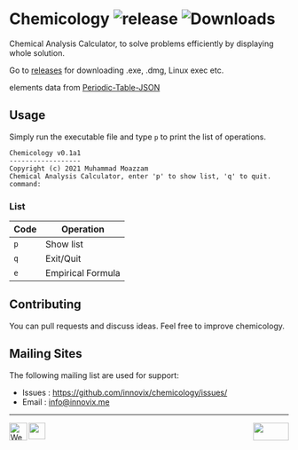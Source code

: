 # Chemicology ![release](https://img.shields.io/github/v/release/moazzam125/chemicology?include_prereleases) ![Downloads](https://img.shields.io/github/downloads/moazzam125/chemicology/total)

Chemical Analysis Calculator, to solve problems efficiently by displaying whole solution.

Go to [releases](https://github.com/moazzam125/chemicology/releases) for downloading .exe, .dmg, Linux exec etc.

elements data from [Periodic-Table-JSON](https://github.com/Bowserinator/Periodic-Table-JSON)

## Usage

Simply run the executable file and type `p` to print the list of operations.
```
Chemicology v0.1a1
------------------
Copyright (c) 2021 Muhammad Moazzam
Chemical Analysis Calculator, enter 'p' to show list, 'q' to quit.
command: 
```

### List
| Code | Operation |
|------|-----------|
| `p` | Show list |
| `q` | Exit/Quit |
|`e` | Empirical Formula |

Contributing
------------

You can pull requests and discuss ideas.
Feel free to improve chemicology.

Mailing Sites
-------------

The following mailing list are used for support:

* Issues : https://github.com/innovix/chemicology/issues/
* Email     : info@innovix.me

-------------
<a href="https://moazzam125.github.io/chemicology" title="Website"><img src="https://www.freeiconspng.com/uploads/website-icon-8.png" align="left" height="32" width="32" alt="Website .png" /></a>
<a href="https://chemicology.readthedocs.org/" title="Docs"><img src="https://cdn.onlinewebfonts.com/svg/img_162799.png" align="left" height="30" width="30" /></a>
<a href="https://www.gnu.org/licenses/gpl-3.0.en.html" title="Licence"><img src="https://www.gnu.org/graphics/gplv3-127x51.png"  align="right" height="32" width="64" /></a>